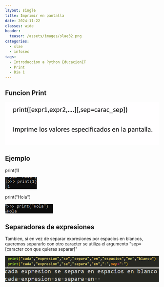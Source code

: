 ```yaml
---
layout: single
title: Imprimir en pantalla
date: 2024-11-22
classes: wide
header:
  teaser: /assets/images/slae32.png
categories:
  - slae
  - infosec
tags:
  - Introduccion a Python EducacionIT
  - Print
  - Dia 1
---
```



## Funcion Print

![[Pasted image 20231116232453.png]](../assets/images/img-introduccion-a-python/Pasted%20image%2020231116232453.png)

## Ejemplo

print(1)

![[Pasted image 20231116232608.png]](../assets/images/img-introduccion-a-python/Pasted%20image%2020231116232608.png)

print("Hola")

![[Pasted image 20231116232746.png]](../assets/images/img-introduccion-a-python/Pasted%20image%2020231116232746.png)

## Separadores de expresiones

Tambien, si en vez de separar expresiones por espacios en blancos, queremos separarlo con otro caracter se utiliza el argumento "sep=[caracter con que quieras separar]"

![[Pasted image 20231116234048.png]](../assets/images/img-introduccion-a-python/Pasted%20image%2020231116234048.png)
![[Pasted image 20231116234055.png]](../assets/images/img-introduccion-a-python/Pasted%20image%2020231116234055.png)




